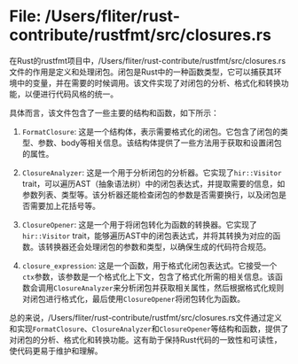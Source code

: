 # File: /Users/fliter/rust-contribute/rustfmt/src/closures.rs

在Rust的rustfmt项目中，/Users/fliter/rust-contribute/rustfmt/src/closures.rs文件的作用是定义和处理闭包。闭包是Rust中的一种函数类型，它可以捕获其环境中的变量，并在需要的时候调用。该文件实现了对闭包的分析、格式化和转换功能，以便进行代码风格的统一。

具体而言，该文件包含了一些主要的结构和函数，如下所示：

1. `FormatClosure`: 这是一个结构体，表示需要格式化的闭包。它包含了闭包的类型、参数、body等相关信息。该结构体提供了一些方法用于获取和设置闭包的属性。

2. `ClosureAnalyzer`: 这是一个用于分析闭包的分析器。它实现了`hir::Visitor` trait，可以遍历AST（抽象语法树）中的闭包表达式，并提取需要的信息，如参数列表、类型等。该分析器还能检查闭包的参数是否需要换行，以及闭包是否需要加上花括号等。

3. `ClosureOpener`: 这是一个用于将闭包转化为函数的转换器。它实现了`hir::Visitor` trait，能够遍历AST中的闭包表达式，并将其转换为对应的函数。该转换器还会处理闭包的参数和类型，以确保生成的代码符合规范。

4. `closure_expression`: 这是一个函数，用于格式化闭包表达式。它接受一个`ctx`参数，该参数是一个格式化上下文，包含了格式化所需的相关信息。该函数会调用`ClosureAnalyzer`来分析闭包并获取相关属性，然后根据格式化规则对闭包进行格式化，最后使用`ClosureOpener`将闭包转化为函数。

总的来说，/Users/fliter/rust-contribute/rustfmt/src/closures.rs文件通过定义和实现`FormatClosure`、`ClosureAnalyzer`和`ClosureOpener`等结构和函数，提供了对闭包的分析、格式化和转换功能。这有助于保持Rust代码的一致性和可读性，使代码更易于维护和理解。

